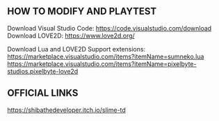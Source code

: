 ## HOW TO MODIFY AND PLAYTEST
Download Visual Studio Code: https://code.visualstudio.com/download
Download LOVE2D: https://www.love2d.org/

Download Lua and LOVE2D Support extensions: https://marketplace.visualstudio.com/items?itemName=sumneko.lua https://marketplace.visualstudio.com/items?itemName=pixelbyte-studios.pixelbyte-love2d


## OFFICIAL LINKS
https://shibathedeveloper.itch.io/slime-td
